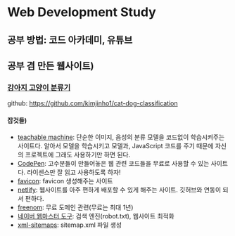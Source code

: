 # Web Development Study

## 공부 방법: 코드 아카데미, 유튜브  

## 공부 겸 만든 웹사이트)
### [강아지 고양이 분류기](https://cat-dog-classification.netlify.app/)  
github: https://github.com/kimjinho1/cat-dog-classification  

#### 잡것들)  
* [teachable machine](https://teachablemachine.withgoogle.com/train): 단순한 이미지, 음성의 분류 모델을 코드없이 학습시켜주는 사이트다. 알아서 모델을 학습시키고 모델과, JavaScript 코드를 주기 때문에 자신의 프로젝트에 그래도 사용하기만 하면 된다.   
* [CodePen](https://codepen.io/): 고수분들이 만들어놓은 웹 관련 코드들을 무료로 사용할 수 있는 사이트다. 라이센스만 잘 읽고 사용하도록 하자!  
* [favicon](https://www.favicon-generator.org/): favicon 생성해주는 사이트  
* [netlify](https://www.netlify.com/): 웹사이트를 아주 편하게 배포할 수 있게 해주는 사이트. 깃허브와 연동이 되서 편하다.  
* [freenom](https://my.freenom.com/clientarea.php): 무료 도메인 관련(무료는 최대 1년)  
* [네이버 웹마스터 도구](https://searchadvisor.naver.com/console/board): 검색 엔진(robot.txt), 웹사이트 최적화  
* [xml-sitemaps](https://www.xml-sitemaps.com/): sitemap.xml 파일 생성  
